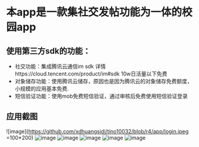 本app是一款集社交发帖功能为一体的校园app
========
使用第三方sdk的功能：
-----
* 社交功能：集成腾讯云通信im sdk  详情https://cloud.tencent.com/product/im#sdk  10w日活量以下免费
* 对象储存功能：使用腾讯云储存，原因也是因为腾讯云的对象储存免费额度，小规模的应用基本免费.
* 短信验证功能：使用mob免费短信验证，通过审核后免费使用短信验证登录

应用截图
----- 
![image](https://github.com/xdhuangsidi/tino10032/blob/r4/app/login.jpeg =100*200) ![image](https://github.com/xdhuangsidi/tino10032/blob/r4/app/main1.jpeg)
![image](https://github.com/xdhuangsidi/tino10032/blob/r4/app/main2.jpeg)
![image](https://github.com/xdhuangsidi/tino10032/blob/r4/app/chat1.jpeg)
![image](https://github.com/xdhuangsidi/tino10032/blob/r4/app/chat2.jpeg)
![image](https://github.com/xdhuangsidi/tino10032/blob/r4/app/upload.jpeg)
